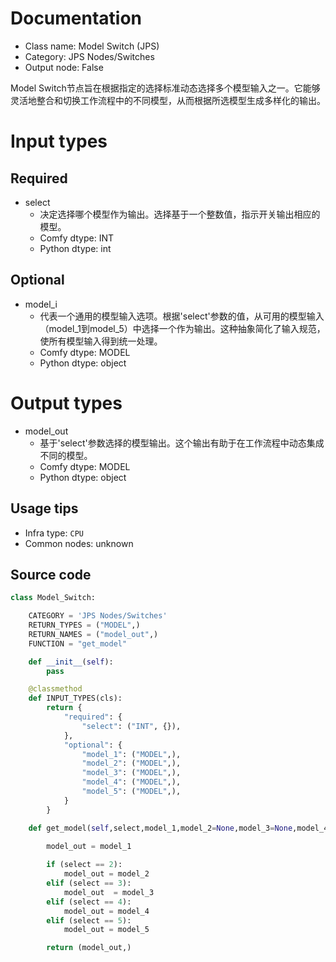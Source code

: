 
# Documentation
- Class name: Model Switch (JPS)
- Category: JPS Nodes/Switches
- Output node: False

Model Switch节点旨在根据指定的选择标准动态选择多个模型输入之一。它能够灵活地整合和切换工作流程中的不同模型，从而根据所选模型生成多样化的输出。

# Input types
## Required
- select
    - 决定选择哪个模型作为输出。选择基于一个整数值，指示开关输出相应的模型。
    - Comfy dtype: INT
    - Python dtype: int
## Optional
- model_i
    - 代表一个通用的模型输入选项。根据'select'参数的值，从可用的模型输入（model_1到model_5）中选择一个作为输出。这种抽象简化了输入规范，使所有模型输入得到统一处理。
    - Comfy dtype: MODEL
    - Python dtype: object

# Output types
- model_out
    - 基于'select'参数选择的模型输出。这个输出有助于在工作流程中动态集成不同的模型。
    - Comfy dtype: MODEL
    - Python dtype: object


## Usage tips
- Infra type: `CPU`
- Common nodes: unknown


## Source code
```python
class Model_Switch:

    CATEGORY = 'JPS Nodes/Switches'
    RETURN_TYPES = ("MODEL",)
    RETURN_NAMES = ("model_out",)
    FUNCTION = "get_model"

    def __init__(self):
        pass

    @classmethod
    def INPUT_TYPES(cls):
        return {
            "required": {
                "select": ("INT", {}),
            },
            "optional": {
                "model_1": ("MODEL",),
                "model_2": ("MODEL",),
                "model_3": ("MODEL",),
                "model_4": ("MODEL",),
                "model_5": ("MODEL",),
            }
        }

    def get_model(self,select,model_1,model_2=None,model_3=None,model_4=None,model_5=None,):
        
        model_out = model_1

        if (select == 2):
            model_out = model_2
        elif (select == 3):
            model_out  = model_3
        elif (select == 4):
            model_out = model_4
        elif (select == 5):
            model_out = model_5

        return (model_out,)

```
